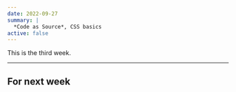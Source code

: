 ```yaml
---
date: 2022-09-27
summary: |
  *Code as Source*, CSS basics
active: false
---
```




This is the third week.



------------



## For next week
